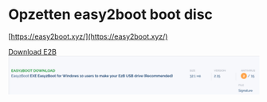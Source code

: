 # Opzetten easy2boot boot disc

[https://easy2boot.xyz/](https://easy2boot.xyz/)

[Download E2B](https://www.fosshub.com/Easy2Boot.html)
![Download E2B screenshot](/docs/assets/images/E2B_download.png)

